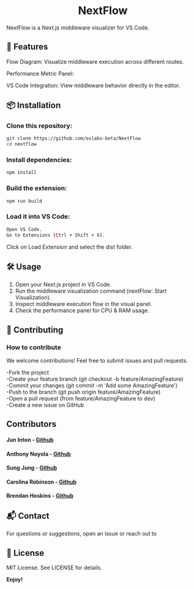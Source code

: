 <h1 align="center">
NextFlow
</h1>

NextFlow is a Next.js middleware visualizer for VS Code. 

## 🚀 Features

Flow Diagram: Visualize middleware execution across different routes.

Performance Metric Panel:

VS Code Integration: View middleware behavior directly in the editor.

## 📦 Installation

### Clone this repository:

```bash
git clone https://github.com/oslabs-beta/NextFlow
cd nextflow
``` 
### Install dependencies:
```bash
npm install
```
 ### Build the extension:
```bash
npm run build
```
### Load it into VS Code:
```bash
Open VS Code.
Go to Extensions (Ctrl + Shift + X).
```
Click on Load Extension and select the dist folder.

## 🛠 Usage

1. Open your Next.js project in VS Code.
2. Run the middleware visualization command (nextFlow: Start Visualization).
3. Inspect middleware execution flow in the visual panel.
4. Check the performance panel for CPU & RAM usage.

## 🤝 Contributing
### How to contribute
We welcome contributions! Feel free to submit issues and pull requests.

-Fork the project<br>
-Create your feature branch (git checkout -b feature/AmazingFeature)<br>
-Commit your changes (git commit -m 'Add some AmazingFeature')<br>
-Push to the branch (git push origin feature/AmazingFeature)<br>
-Open a pull request (from feature/AmazingFeature to dev)<br>
-Create a new issue on GitHub<br>

## Contributors
#### Jun Inton - [Github](https://github.com/JunInton)
#### Anthony Noyola - [Github](https://github.com/antwonasn)
#### Sung Jung - [Github](https://github.com/sungguk85)
#### Carolina Robinson - [Github](https://github.com/CaroSaFe)
#### Brendan Hoskins - [Github](https://github.com/BrendanHoskins)

## 📬 Contact

For questions or suggestions, open an issue or reach out to 

## 📄 License

MIT License. See LICENSE for details.

**Enjoy!**
